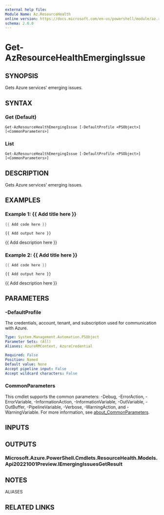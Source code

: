 ```yaml
---
external help file:
Module Name: Az.ResourceHealth
online version: https://docs.microsoft.com/en-us/powershell/module/az.resourcehealth/get-azresourcehealthemergingissue
schema: 2.0.0
---
```


# Get-AzResourceHealthEmergingIssue

## SYNOPSIS
Gets Azure services' emerging issues.

## SYNTAX

### Get (Default)
```
Get-AzResourceHealthEmergingIssue [-DefaultProfile <PSObject>] [<CommonParameters>]
```

### List
```
Get-AzResourceHealthEmergingIssue [-DefaultProfile <PSObject>] [<CommonParameters>]
```

## DESCRIPTION
Gets Azure services' emerging issues.

## EXAMPLES

### Example 1: {{ Add title here }}
```powershell
{{ Add code here }}
```

```output
{{ Add output here }}
```

{{ Add description here }}

### Example 2: {{ Add title here }}
```powershell
{{ Add code here }}
```

```output
{{ Add output here }}
```

{{ Add description here }}

## PARAMETERS

### -DefaultProfile
The credentials, account, tenant, and subscription used for communication with Azure.

```yaml
Type: System.Management.Automation.PSObject
Parameter Sets: (All)
Aliases: AzureRMContext, AzureCredential

Required: False
Position: Named
Default value: None
Accept pipeline input: False
Accept wildcard characters: False
```

### CommonParameters
This cmdlet supports the common parameters: -Debug, -ErrorAction, -ErrorVariable, -InformationAction, -InformationVariable, -OutVariable, -OutBuffer, -PipelineVariable, -Verbose, -WarningAction, and -WarningVariable. For more information, see [about_CommonParameters](http://go.microsoft.com/fwlink/?LinkID=113216).

## INPUTS

## OUTPUTS

### Microsoft.Azure.PowerShell.Cmdlets.ResourceHealth.Models.Api20221001Preview.IEmergingIssuesGetResult

## NOTES

ALIASES

## RELATED LINKS

